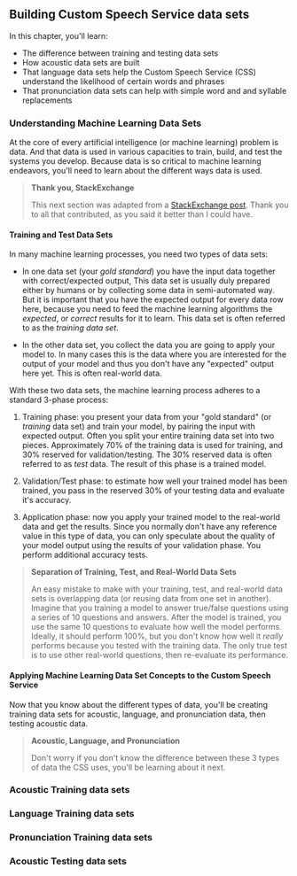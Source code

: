 ## Building Custom Speech Service data sets 

In this chapter, you'll learn:
- The difference between training and testing data sets
- How acoustic data sets are built 
- That language data sets help the Custom Speech Service (CSS) understand the likelihood of certain words and phrases
- That pronunciation data sets can help with simple word and and syllable replacements

### Understanding Machine Learning Data Sets

At the core of every artificial intelligence (or machine learning) problem is data. And that data is used in various capacities to train, build, and test the systems you develop. Because data is so critical to machine learning endeavors, you'll need to learn about the different ways data is used.

> **Thank you, StackExchange**
>
> This next section was adapted from a [StackExchange post](https://stats.stackexchange.com/questions/19048/what-is-the-difference-between-test-set-and-validation-set). Thank you to all that contributed, as you said it better than I could have.

#### Training and Test Data Sets

In many machine learning processes, you need two types of data sets:

- In one data set (your *gold standard*) you have the input data together with correct/expected output, This data set is usually duly prepared either by humans or by collecting some data in semi-automated way. But it is important that you have the expected output for every data row here, because you need to feed the machine learning algorithms the *expected*, or *correct* results for it to learn. This data set is often referred to as the *training data set*. 

- In the other data set, you collect the data you are going to apply your model to. In many cases this is the data where you are interested for the output of your model and thus you don't have any "expected" output here yet. This is often real-world data. 

With these two data sets, the machine learning process adheres to a standard 3-phase process:

1. Training phase: you present your data from your "gold standard" (or *training* data set) and train your model, by pairing the input with expected output. Often you split your entire training data set into two pieces. Approximately 70% of the training data is used for training, and 30% reserved for validation/testing. The 30% reserved data is often referred to as *test* data. The result of this phase is a trained model.

2. Validation/Test phase: to estimate how well your trained model has been trained, you pass in the reserved 30% of your testing data and evaluate it's accuracy. 

3. Application phase: now you apply your trained model to the real-world data and get the results. Since you normally don't have any reference value in this type of data, you can only speculate about the quality of your model output using the results of your validation phase. You perform additional accuracy tests.

> **Separation of Training, Test, and Real-World Data Sets**
>
> An easy mistake to make with your training, test, and real-world data sets is overlapping data (or reusing data from one set in another). Imagine that you training a model to answer true/false questions using a series of 10 questions and answers. After the model is trained, you use the same 10 questions to evaluate how well the model performs. Ideally, it should perform 100%, but you don't know how well it *really* performs because you tested with the training data. The only true test is to use other real-world questions, then re-evaluate its performance.

#### Applying Machine Learning Data Set Concepts to the Custom Speech Service

Now that you know about the different types of data, you'll be creating training data sets for acoustic, language, and pronunciation data, then testing acoustic data. 

> **Acoustic, Language, and Pronunciation**
>
> Don't worry if you don't know the difference between these 3 types of data the CSS uses, you'll be learning about it next.

### Acoustic Training data sets

### Language Training data sets

### Pronunciation Training data sets

### Acoustic Testing data sets